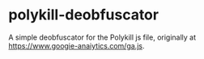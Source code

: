 # polykill-deobfuscator
A simple deobfuscator for the Polykill js file, originally at https://www.googie-anaiytics.com/ga.js.
